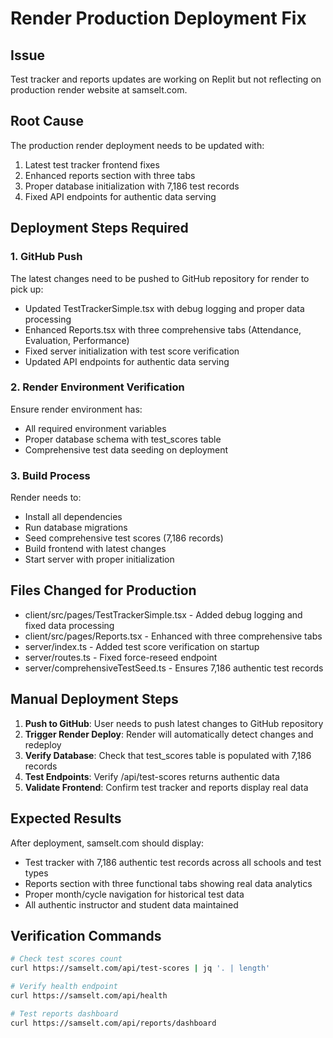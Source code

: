# Render Production Deployment Fix

## Issue
Test tracker and reports updates are working on Replit but not reflecting on production render website at samselt.com.

## Root Cause
The production render deployment needs to be updated with:
1. Latest test tracker frontend fixes
2. Enhanced reports section with three tabs
3. Proper database initialization with 7,186 test records
4. Fixed API endpoints for authentic data serving

## Deployment Steps Required

### 1. GitHub Push
The latest changes need to be pushed to GitHub repository for render to pick up:
- Updated TestTrackerSimple.tsx with debug logging and proper data processing
- Enhanced Reports.tsx with three comprehensive tabs (Attendance, Evaluation, Performance)
- Fixed server initialization with test score verification
- Updated API endpoints for authentic data serving

### 2. Render Environment Verification
Ensure render environment has:
- All required environment variables
- Proper database schema with test_scores table
- Comprehensive test data seeding on deployment

### 3. Build Process
Render needs to:
- Install all dependencies
- Run database migrations
- Seed comprehensive test scores (7,186 records)
- Build frontend with latest changes
- Start server with proper initialization

## Files Changed for Production
- client/src/pages/TestTrackerSimple.tsx - Added debug logging and fixed data processing
- client/src/pages/Reports.tsx - Enhanced with three comprehensive tabs
- server/index.ts - Added test score verification on startup
- server/routes.ts - Fixed force-reseed endpoint
- server/comprehensiveTestSeed.ts - Ensures 7,186 authentic test records

## Manual Deployment Steps

1. **Push to GitHub**: User needs to push latest changes to GitHub repository
2. **Trigger Render Deploy**: Render will automatically detect changes and redeploy
3. **Verify Database**: Check that test_scores table is populated with 7,186 records
4. **Test Endpoints**: Verify /api/test-scores returns authentic data
5. **Validate Frontend**: Confirm test tracker and reports display real data

## Expected Results
After deployment, samselt.com should display:
- Test tracker with 7,186 authentic test records across all schools and test types
- Reports section with three functional tabs showing real data analytics
- Proper month/cycle navigation for historical test data
- All authentic instructor and student data maintained

## Verification Commands
```bash
# Check test scores count
curl https://samselt.com/api/test-scores | jq '. | length'

# Verify health endpoint
curl https://samselt.com/api/health

# Test reports dashboard
curl https://samselt.com/api/reports/dashboard
```